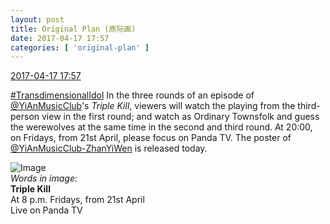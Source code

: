 ```yaml
---
layout: post
title: Original Plan (原际画)
date: 2017-04-17 17:57
categories: [ 'original-plan' ]
---
```


<div class="weibo-info">
  <a href="http://weibo.com/5626539553/EEWxMEqpT">2017-04-17 17:57</a>
</div>

[#TransdimensionalIdol](http://weibo.com/p/100808fab985aab0bfb2724bf4d29856cf6ee7) In the three rounds of an episode of [@YiAnMusicClub](http://weibo.com/u/6094546964)'s *Triple Kill*, viewers will watch the playing from the third-person view in the first round; and watch as Ordinary Townsfolk and guess the werewolves at the same time in the second and third round. At 20:00, on Fridays, from 21st April, please focus on Panda TV. The poster of [@YiAnMusicClub-ZhanYiWen](http://weibo.com/u/6108090526) is released today.

<!-- more -->

![Image](https://wx2.sinaimg.cn/mw690/0068MnXXly1feptv5wtwwj31jk2bce88.jpg)  
*Words in image:*  
**Triple Kill**  
At 8 p.m. Fridays, from 21st April  
Live on Panda TV
